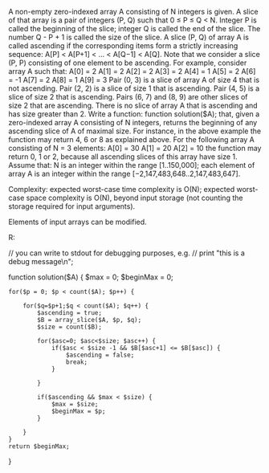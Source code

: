 A non-empty zero-indexed array A consisting of N integers is given. A slice of that array is a pair of integers (P, Q) such that 0 ≤ P ≤ Q < N. Integer P is called the beginning of the slice; integer Q is called the end of the slice. The number Q - P + 1 is called the size of the slice. A slice (P, Q) of array A is called ascending if the corresponding items form a strictly increasing sequence: A[P] < A[P+1] < ... < A[Q−1] < A[Q].
Note that we consider a slice (P, P) consisting of one element to be ascending.
For example, consider array A such that:
    A[0] = 2
    A[1] = 2
    A[2] = 2
    A[3] = 2
    A[4] = 1
    A[5] = 2
    A[6] = -1
    A[7] = 2
    A[8] = 1
    A[9] = 3
Pair (0, 3) is a slice of array A of size 4 that is not ascending. Pair (2, 2) is a slice of size 1 that is ascending. Pair (4, 5) is a slice of size 2 that is ascending. Pairs (6, 7) and (8, 9) are other slices of size 2 that are ascending. There is no slice of array A that is ascending and has size greater than 2.
Write a function:
function solution($A);
that, given a zero-indexed array A consisting of N integers, returns the beginning of any ascending slice of A of maximal size.
For instance, in the above example the function may return 4, 6 or 8 as explained above.
For the following array A consisting of N = 3 elements:
    A[0] = 30
    A[1] = 20
    A[2] = 10
the function may return 0, 1 or 2, because all ascending slices of this array have size 1.
Assume that:
N is an integer within the range [1..150,000];
each element of array A is an integer within the range [−2,147,483,648..2,147,483,647].

Complexity:
expected worst-case time complexity is O(N);
expected worst-case space complexity is O(N), beyond input storage (not counting the storage required for input arguments).

Elements of input arrays can be modified.


R:

// you can write to stdout for debugging purposes, e.g.
// print "this is a debug message\n";

function solution($A) {
    $max = 0;
    $beginMax = 0;
    
    for($p = 0; $p < count($A); $p++) {

        for($q=$p+1;$q < count($A); $q++) {
            $ascending = true;
            $B = array_slice($A, $p, $q);
            $size = count($B);
            
            for($asc=0; $asc<$size; $asc++) {
                if($asc < $size -1 && $B[$asc+1] <= $B[$asc]) {
                    $ascending = false;
                    break;
                }
                
            }
            
            if($ascending && $max < $size) {
                $max = $size;
                $beginMax = $p;
            }
            
        }
    }
    return $beginMax;
}

